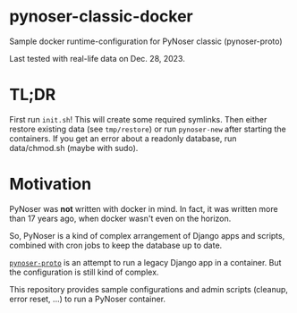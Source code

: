# pynoser-classic-docker
Sample docker runtime-configuration for PyNoser classic (pynoser-proto)

Last tested with real-life data on Dec. 28, 2023.

# TL;DR
First run `init.sh`! This will create some required symlinks.
Then either restore existing data (see `tmp/restore`) or run `pynoser-new`
after starting the containers.
If you get an error about a readonly database, run data/chmod.sh (maybe with sudo).

# Motivation
PyNoser was **not** written with docker in mind. In fact, it was written more than
17 years ago, when docker wasn't even on the horizon.

So, PyNoser is a kind of complex arrangement of Django apps and scripts, combined
with cron jobs to keep the database up to date.

[`pynoser-proto`](https://github.com/Herrminator/pynoser-proto) is an attempt to
run a legacy Django app in a container. But the configuration is still kind of
complex.

This repository provides sample configurations and admin scripts (cleanup,
error reset, ...) to run a PyNoser container.
